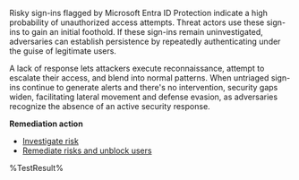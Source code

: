 Risky sign-ins flagged by Microsoft Entra ID Protection indicate a high probability of unauthorized access attempts. Threat actors use these sign-ins to gain an initial foothold. If these sign-ins remain uninvestigated, adversaries can establish persistence by repeatedly authenticating under the guise of legitimate users. 

A lack of response lets attackers execute reconnaissance, attempt to escalate their access, and blend into normal patterns. When untriaged sign-ins continue to generate alerts and there's no intervention, security gaps widen, facilitating lateral movement and defense evasion, as adversaries recognize the absence of an active security response.

**Remediation action**

- [Investigate risk](https://learn.microsoft.com/entra/id-protection/howto-identity-protection-investigate-risk?wt.mc_id=zerotrustrecommendations_automation_content_cnl_csasci)
- [Remediate risks and unblock users](https://learn.microsoft.com/entra/id-protection/howto-identity-protection-remediate-unblock?wt.mc_id=zerotrustrecommendations_automation_content_cnl_csasci)
<!--- Results --->
%TestResult%

